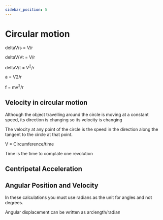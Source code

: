 ```yaml
---
sidebar_position: 5
---
```


# Circular motion

deltaV/s = V/r

deltaV/Vt = V/r

deltaV/t = V<sup>2</sup>/r

a = V2/r

f = mv<sup>2</sup>/r

## Velocity in circular motion

Although the object travelling around the circle is moving at a constant speed, its direction is changing so its velocity is changing

The velocity at any point of the circle is the speed in the direction along the tangent to the circle at that point.

V = Circumference/time

Time is the time to complate one revolution

## Centripetal Acceleration

## Angular Position and Velocity

In these calculations you must use radians as the unit for angles and not degrees.

Angular displacement can be written as arclength/radian